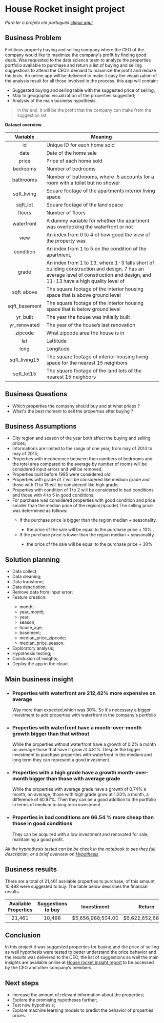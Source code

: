 # House Rocket insight project
<i>Para ler o projeto em português [clique aqui](https://github.com/lavinomenezes/House_rocket_insight_project)</i>

## Business Problem

Fictitious property buying and selling company where the CEO of the company would like to maximize the company's profit by finding good deals. Was requested to the data science team to analyze the properties portfolio available to purchase and return a list of buying and selling suggestions to attend the CEO’s demand to maximize the profit and reduze the losts.
An online app will be delivered to make it easy the visualization of the analysis result for all those involved in the process, this app will contain:
<ul>
<li>Suggested buying and selling table with the suggested price of selling;</li>
<li>Map to geographic visualization of the properties suggested;</li>
<li>Analysis of the main business hypothesis.</li>
</ul>

>In the end, it will be the profit that the company can make from the suggestion list.

**Dataset overview**


| **Variable** | **Meaning** |
|:----------:|---------|
|id        |Unique ID for each home sold|
|date|Date of the home sale |
|price| Price of each home sold |
|bedrooms| Number of bedrooms |
|bathrooms| Number of bathrooms, where .5 accounts for a room with a toilet but no shower |
|sqft_living| Square footage of the apartments interior living space |
|sqft_lot| Square footage of the land space |
|floors |Number of floors |
|waterfront |A dummy variable for whether the apartment was overlooking the waterfront or not |
|view |An index from 0 to 4 of how good the view of the property was |
|condition |An index from 1 to 5 on the condition of the apartment, |
|grade |An index from 1 to 13, where 1-3 falls short of building construction and design, 7 has an average level of construction and design, and 11-13 have a high quality level of |construction and design. |
|sqft_above |The square footage of the interior housing space that is above ground level |
|sqft_basement |The square footage of the interior housing space that is below ground level |
|yr_built |The year the house was initially built |
|yr_renovated |The year of the house’s last renovation |
|zipcode | What zipcode area the house is in |
|lat |Lattitude |
|long |Longitude |
|sqft_living15 |The square footage of interior housing living space for the nearest 15 neighbors |
|sqft_lot15 |The square footage of the land lots of the nearest 15 neighbors |



##  Business Questions 
<ul>
<li>Which properties the company should buy and at what prices ?</li>
<li>What's the best moment to sell the properties after buying ?</li>
</ul>

##  Business Assumptions
<ul>
<li>City region and season of the year both affect the buying and selling prices;</li>
<li>Informations are limited to the range of one year, from may of 2014 to may of 2015;</li>
<li>Properties with incoherence between then numbers of bedrooms and the total area compared to the average by number of rooms will be considered input errors and will be removed;</li>
<li>Properties built before 1995 were considered old;</li>
<li>Properties with grade of 7 will be considered like medium grade and those with 11 to 13 will be considered like high grade;</li>
<li>Properties with condition of 1 to 2 will be considered in bad conditions and those with 4 to 5 in good conditions;</li>


<li>For purchase was considered properties with good condition and price smaller than the median price of the region(zipcode)
The selling price was determined as follows:</li>
 <ul>
<li>If the purchase price is bigger than the region median + seasonality.</li>
 <ul>
 <li>the price of the sale will be equal to the purchase price + 10%</li>
</ul>
<li>If the purchase price is lower than the region median + seasonality.</li>
<ul>
<li>the price of the sale will be equal to the purchase price + 30%</li>
</ul>  
 </ul>
</ul>

## Solution planning
<ul>
 <li>Data collect;</li>
 <li>Data cleaning;</li>
 <li>Data transform;</li>
 <li>Data description;</li>
 <li>Remove data from input error;</li>
 <li>Feature creation:</li>
 <ul>
 <li>month;</li>
 <li>year_month;</li>
 <li>year;</li>
 <li>season;</li>
 <li>house_age;</li>
 <li>basement;</li>
 <li>median_price_zipcode;</li>
 <li>median_price_season.</li>
 </ul>
 <li>Exploratory analysis;</li>
 <li>Hypothesis testing;</li>
 <li>Conclusion of insights;</li>
 <li>Deploy the app in the cloud.</li>
</ul>

##  Main business insight
<ul>
<h3><li><strong>Properties with waterfront are 212,42% more expensive on average</strong></li> </h3>

Way more than expected,which was 30%. So it's necessary a bigger investment to add properties with waterfront in the company's portfolio
 
<h3><strong><li>Properties with waterfront have a month-over-month growth bigger than that without</strong></li></h3> 

While the properties without waterfront have a growth of 0.2% a month on average those that have it grow at 4.81%. Despite the bigger investment to purchase properties with waterfront in the medium and long term they can represent a good investment.

<h3><strong><li>Properties with a high grade have a growth month-over-month bigger than those with average grade</strong></li> </h3>

While the properties with average grade have a growth of 0.74% a month, on average, those with high grade grow at 1.20% a month, a difference of 60.87%. Then they can be a good addition to the portfolio in terms of medium to long term investment.

<h3><strong><li>Properties in bad conditions are 66.54 % more cheap than those in good conditions</strong></li></h3>

They can be acquired with a low investment and renovated for sale, maintaining a good profit.
</ul>

<i>All the hyphothesis tested can be be check in the [notebook](https://github.com/lavinomenezes/House_rocket_insight_project/blob/main/notebooks/House_rocket_notebook.ipynb) to see they full description, or a brief overview on [Hypothesis](https://github.com/lavinomenezes/House_rocket_insight_project/blob/main/English/Hypothesis.md)</i>

## Business results

There are a total of 21,461 available properties to purchase, of this amount 10,498 were suggested to buy. The table below describes the financial results.


| Available Properties | Suggestions to buy | Investiment | Return | Profit |
|:----------------------:|:--------------------:|:-------------:|:--------:|:--------:|
| 21,461 | 10,498 | $5,656,988,504.00 | $6,622,652,682.20 | $965,664,178.2 |




##  Conclusion

In this project it was suggested properties for buying and the price of selling as well hypothesis were tested to better understand the price behavior and the results was delivered to the CEO, the list of suggestions as well the main insights are available online at [House rocket insight report](https://house-rocket-insight-report.herokuapp.com/) to be accessed by the CEO and  other company’s members.







##  Next steps
<ul>
<li>Increase the  amount of relevant information about  the properties;</li>
<li>Explore the promising hypotheses further;</li>
<li>Test new hypothesis;</li>
<li>Explore machine learning models to predict the behavior of properties prices.</li>
</ul>
